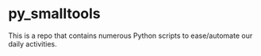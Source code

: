 # py_smalltools
This is a repo that contains numerous Python scripts to ease/automate our daily activities.
